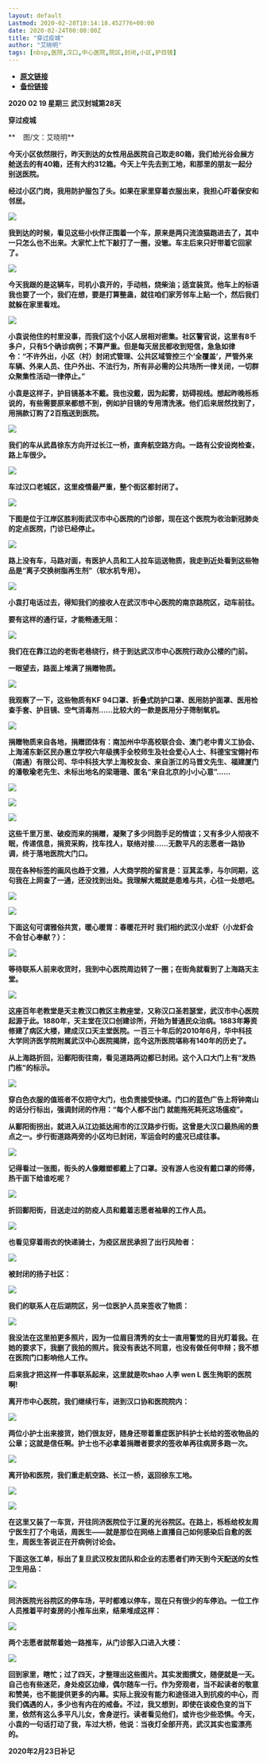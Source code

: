 ```yaml
---
layout: default
Lastmod: 2020-02-28T10:14:18.452776+00:00
date: 2020-02-24T00:00:00Z
title: "穿过疫城"
author: "艾晓明"
tags: [nbsp,医院,汉口,中心医院,院区,封闭,小区,护目镜]
---
```


* [**原文链接**](https://mp.weixin.qq.com/s/yk8-fy1tmos4obvWWwKERA)
* [**备份链接**](https://archive.li/oIH7S)


**2020 02 19 星期三 武汉封城第28天**

**穿过疫城**

**    图/文：艾晓明**

**今天小区依然限行，昨天到达的女性用品医院自己取走80箱，我们给光谷会展方舱送去的有40箱，还有大约312箱。今天上午先去到工地，和那里的朋友一起分别送医院。**

**经过小区门岗，我用防护服包了头。如果在家里穿着衣服出来，我担心吓着保安和邻居。**

![](/images/post/8cc83c9f1c0753accd0c46a2d49e869c.jpg)

  

**我到达的时候，看见这些小伙伴正围着一个车，原来是两只流浪猫跑进去了，其中一只怎么也不出来。大家忙上忙下敲打了一圈，没辙。车主后来只好带着它回家了。**

![](/images/post/9f29f3895e177c86b664b48fddf058a0.jpg)

**今天我跟的是这辆车，司机小袁开的，手动档，烧柴油；适宜装货。他车上的标语我也要了一个，我们在想，要是打算整蛊，就往咱们家芳邻车上贴一个，然后我们就躲在家里看戏。**

![](/images/post/623308838225585aba90223f92e18908.jpg)

**小袁说他住的村里没事，而我们这个小区人居相对密集。社区警官说，这里有8千多户，只有5个确诊病例；不算严重。但是每天居民都收到短信，急急如律令：“不许外出，小区（村）封闭式管理、公共区域管控三个‘全覆盖’，严管外来车辆、外来人员、住户外出、不法行为，所有非必需的公共场所一律关闭，一切群众聚集性活动一律停止。”**

****小袁是这样子，护目镜基本不戴。我也没戴，因为起雾，妨碍视线。想起昨晚栎栎说的，有些需要原来都想不到，例如护目镜的专用清洗液。他们后来居然找到了，用捐款订购了2百瓶送到医院。****

![](/images/post/0aa55f3c6c30d6efbdf463e70a6d1e77.jpg)

****我们的车从武昌徐东方向开过长江一桥，直奔航空路方向。一路有公安设岗检查，路上车很少。****

![](/images/post/e35e4a9ed1da6b26c16a61593889b3cb.jpg)

**车过汉口老城区，这里疫情最严重，整个街区都封闭了。**

![](/images/post/00680b16481c4300b11a6a1facf1f66d.jpg)

  

**下图是位于江岸区胜利街武汉市中心医院的门诊部，现在这个医院为收治新冠肺炎的定点医院，门诊已经停止。**

![](/images/post/99f7d77c13f3aca352bfbaa76fb09c33.jpg)

  

**路上没有车，马路对面，有医护人员和工人拉车运送物质，我走到近处看到这些物品是“离子交换树脂再生剂”（软水机专用）。**

![](/images/post/f113930c55994e99429e652e26545ab1.jpg)

**小袁打电话过去，得知我们的接收人在武汉市中心医院的南京路院区，动车前往。**

**要有这样的通行证，才能畅通无阻：**

![](/images/post/49c1e4e5f80c78b33d1ecdc1dcafbbd5.jpg)

  

**我们在在靠江边的老街老巷绕行，终于到达武汉市中心医院行政办公楼的门前。**

**一眼望去，路面上堆满了捐赠物质。**

![](/images/post/fefdba8089849bb42957ac7f66c16395.jpg)

**我观察了一下，这些物质有KF 94口罩、折叠式防护口罩、医用防护面罩、医用检查手套、护目镜、空气消毒剂……比较大的一款是医用分子筛制氧机。**

![](/images/post/d005520b2ac1e24421011088317996da.jpg)

  

**捐赠物质来自各地，捐赠团体有：南加州中华高校联合会、澳门老中青义工协会、上海浦东新区民办惠立学校六年级携手全校师生及社会爱心人士、科德宝宝翎衬布（南通）有限公司、华中科技大学上海校友会、来自浙江的马晋文先生、福建厦门的潘敬瑜老先生、未标出地名的梁珊珊、匿名“来自北京的小小心意”……**

![](/images/post/bd519a7de6f8314e2d6560bb6042d642.jpg)

![](/images/post/8f9a43fcd2492b8d2e69db4c7edd2536.jpg)

![](/images/post/c99b74181451db7f3ae3a3a84ae5b6d6.jpg)

**这些千里万里、破疫而来的捐赠，凝聚了多少同胞手足的情谊；又有多少人彻夜不眠，传递信息，捐资采购，找车找人，联络对接……无数平凡的志愿者一路协调，终于落地医院大门口。**

**现在各种标签的画风也趋于文雅，人大商学院的留言是：豆萁孟季，与尔同期，这句我在上网查了一通，还没找到出处。我理解大概就是患难与共，心往一处想吧。**

**![](/images/post/97a398f02852b8c0f1f4ea0059d98080.jpg)**

![](/images/post/662aee3c6cdbe8ddf76b7401acaaa2c9.jpg)

**下面这句可谓雅俗共赏，暖心暖胃：春暖花开时 我们相约武汉小龙虾（小龙虾会不会甘心奉献？）：**

![](/images/post/2fbd39caec4eb74a6db0150ac248435b.jpg)

**等待联系人前来收货时，我到中心医院周边转了一圈；在街角就看到了上海路天主堂。**

![](/images/post/e00cd48092d7cf583285a27d7e5d2919.jpg)

**这座百年老教堂是天主教汉口教区主教座堂，又称汉口圣若瑟堂，武汉市中心医院起源于此。1880年，天主堂在汉口创建诊所，开始为普通民众治病。1883年筹资修建了病区大楼，建成汉口天主堂医院。一百三十年后的2010年6月，华中科技大学同济医学院附属武汉中心医院揭牌，迄今这所医院堪称有140年的历史了。**

**从上海路折回，沿鄱阳街往南，看见道路两边都已封闭。这个入口大门上有“发热门栋”的标示。**

![](/images/post/6deded5800c217937d5c386f241fdefb.jpg)

**穿白色衣服的值班者不仅把守大门，也负责接受快递。门口的蓝色广告上将钟南山的话分行标出，强调封闭的作用：“每个人都不出门 就能拖死耗死这场瘟疫”。**

**从鄱阳街拐出，就进入从江边抵达闹市的江汉路步行街。这曾是大汉口最热闹的景点之一。步行街道路两旁的小区均已封闭，军运会时的盛况已成往事。**

![](/images/post/fa423eccbee39eb77fe378e3a0fc38dd.jpg)

**记得看过一张图，街头的人像雕塑都戴上了口罩。没有游人也没有戴口罩的师傅，热干面下给谁吃呢？**

![](/images/post/4f4d4018a0c748abc26373d2ca863134.jpg)

**折回鄱阳街，目送走过的防疫人员和戴着志愿者袖章的工作人员。**

![](/images/post/3b72577d11d57334a545be7d21e8dee4.jpg)

  

**也看见穿着雨衣的快递骑士，为疫区居民承担了出行风险者：**

![](/images/post/e96c7a67c23c6be1894547b04db59c40.jpg)

  

**被封闭的扬子社区：**

![](/images/post/213de882861541075dbe2af06a01c3b4.jpg)

**我们的联系人在后湖院区，另一位医护人员来签收了物质：**

![](/images/post/dc5bcf21fb091eeb88b364b927490f8a.jpg)

**我没法在这里拍更多照片，因为一位眉目清秀的女士一直用警觉的目光盯着我。在她的要求下，我删了我拍的照片。我没有表达不同意，也没有做任何申辩；我不想在医院门口影响他人工作。**

**后来我才把这样一件事联系起来，这里就是吹shao 人李 wen L 医生殉职的医院啊!**

**离开市中心医院，我们继续行车，进到汉口协和医院院内：**

![](/images/post/e7e19334576dcde67cba557201404bd7.jpg)

  

**两位小护士出来接货，她们很友好，随身还带着重症医护科护士长给的签收物品的公章；这就是信任啊。护士也不必拿着捐赠者要求的签收单再往病房多跑一次。**

![](/images/post/51b25fecca92a6120bf5cd54dd7c879f.jpg)

**离开协和医院，我们重走航空路、长江一桥，返回徐东工地。**

![](/images/post/b5817b9872fc5b723c1ccaa19c082778.jpg)

![](/images/post/e8398ec48aa63defa01d3237524e7c7b.jpg)

  

**在这里又装了一车货，开往同济医院位于江夏的光谷院区。在路上，栎栎给校友周宁医生打了个电话，周医生——就是那位在网络上直播自己如何感染后自愈的医生，周医生答说正在开病例讨论会。**

**下面这张工单，标出了复旦武汉校友团队和企业的志愿者们昨天到今天配送的女性卫生用品：**

![](/images/post/ba8a14102f99e3a09d5ef8931519664e.jpg)

**同济医院光谷院区的停车场，平时都难以停车，现在只有很少的车停泊。一位工作人员推着平时查房的小推车出来，结果堆成这样：**

![](/images/post/7f25cf346b762d78f1b222e8024a47e1.jpg)

**两个志愿者就帮着她一路推车，从门诊部入口进入大楼：**

![](/images/post/02c0bf7837d4888afcf1d0b99712066e.jpg)

  

**回到家里，瞎忙；过了四天，才整理出这些图片。其实发图撰文，随便就是一天。自己也有些迷茫，身处疫区边缘，偶尔随车一行。作为旁观者，当不起读者的敬意和赞美，也不能提供更多的内幕。实际上我没有能力和途径进入到抗疫的中心，而我们偶遇的人，多少也有内在的戒备。不过，我又想到，即使在谈疫色变的当下里，依然有这么多平凡儿女，舍身逆行。读者看见他们，或许也少些恐惧。今天，小袁的一句话打动了我，车过大桥，他说：当夜灯全部开亮，武汉其实也蛮漂亮的。**

**2020年2月23日补记**

